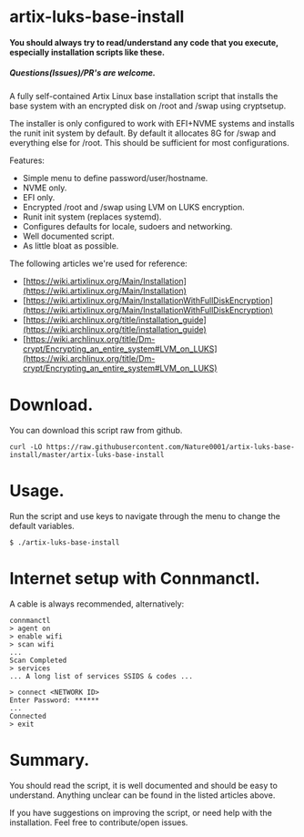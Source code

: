# artix-luks-base-install

#### You should always try to read/understand any code that you execute, especially installation scripts like these.
##### Questions(Issues)/PR's are welcome.

A fully self-contained Artix Linux base installation script that installs the
base system with an encrypted disk on /root and /swap using cryptsetup.

The installer is only configured to work with EFI+NVME systems and installs the runit
init system by default. By default it allocates 8G for /swap and
everything else for /root. This should be sufficient for most configurations.

Features:
- Simple menu to define password/user/hostname.
- NVME only.
- EFI only.
- Encrypted /root and /swap using LVM on LUKS encryption.
- Runit init system (replaces systemd).
- Configures defaults for locale, sudoers and networking.
- Well documented script.
- As little bloat as possible.

The following articles we're used for reference:
- [https://wiki.artixlinux.org/Main/Installation](https://wiki.artixlinux.org/Main/Installation)
- [https://wiki.artixlinux.org/Main/InstallationWithFullDiskEncryption](https://wiki.artixlinux.org/Main/InstallationWithFullDiskEncryption)
- [https://wiki.archlinux.org/title/installation_guide](https://wiki.archlinux.org/title/installation_guide)
- [https://wiki.archlinux.org/title/Dm-crypt/Encrypting_an_entire_system#LVM_on_LUKS](https://wiki.archlinux.org/title/Dm-crypt/Encrypting_an_entire_system#LVM_on_LUKS)


# Download.
You can download this script raw from github.
```console
curl -LO https://raw.githubusercontent.com/Nature0001/artix-luks-base-install/master/artix-luks-base-install
```

# Usage.
Run the script and use keys to navigate through the menu to change the default variables.
```console
$ ./artix-luks-base-install
```

# Internet setup with Connmanctl.
A cable is always recommended, alternatively:
```console
connmanctl
> agent on
> enable wifi
> scan wifi
...
Scan Completed
> services
... A long list of services SSIDS & codes ...

> connect <NETWORK ID>
Enter Password: ******
...
Connected
> exit
```

# Summary.
You should read the script, it is well documented and should be easy to understand.
Anything unclear can be found in the listed articles above.

If you have suggestions on improving the script, or need help with the
installation. Feel free to contribute/open issues.
